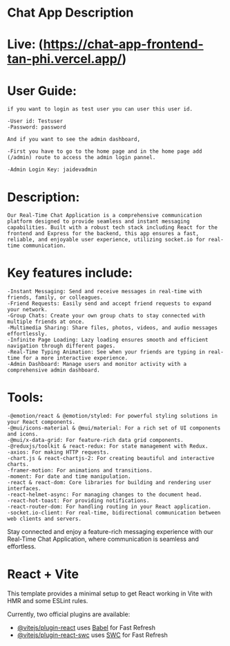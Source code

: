 # Chat App Description

# Live: (https://chat-app-frontend-tan-phi.vercel.app/)

# User Guide:
    if you want to login as test user you can user this user id.

    -User id: Testuser
    -Password: password

    And if you want to see the admin dashboard,

    -First you have to go to the home page and in the home page add (/admin) route to access the admin login pannel.

    -Admin Login Key: jaidevadmin

 # Description:
    Our Real-Time Chat Application is a comprehensive communication platform designed to provide seamless and instant messaging capabilities. Built with a robust tech stack including React for the frontend and Express for the backend, this app ensures a fast, reliable, and enjoyable user experience, utilizing socket.io for real-time communication.

 # Key features include:
    -Instant Messaging: Send and receive messages in real-time with friends, family, or colleagues.
    -Friend Requests: Easily send and accept friend requests to expand your network.
    -Group Chats: Create your own group chats to stay connected with multiple friends at once.
    -Multimedia Sharing: Share files, photos, videos, and audio messages effortlessly.
    -Infinite Page Loading: Lazy loading ensures smooth and efficient navigation through different pages.
    -Real-Time Typing Animation: See when your friends are typing in real-time for a more interactive experience.
    -Admin Dashboard: Manage users and monitor activity with a comprehensive admin dashboard.

 # Tools: 
    -@emotion/react & @emotion/styled: For powerful styling solutions in your React components.
    -@mui/icons-material & @mui/material: For a rich set of UI components and icons.
    -@mui/x-data-grid: For feature-rich data grid components.
    -@reduxjs/toolkit & react-redux: For state management with Redux.
    -axios: For making HTTP requests.
    -chart.js & react-chartjs-2: For creating beautiful and interactive charts.
    -framer-motion: For animations and transitions.
    -moment: For date and time manipulation.
    -react & react-dom: Core libraries for building and rendering user interfaces.
    -react-helmet-async: For managing changes to the document head.
    -react-hot-toast: For providing notifications.
    -react-router-dom: For handling routing in your React application.
    -socket.io-client: For real-time, bidirectional communication between web clients and servers.

Stay connected and enjoy a feature-rich messaging experience with our Real-Time Chat Application, where communication is seamless and effortless.


# React + Vite

This template provides a minimal setup to get React working in Vite with HMR and some ESLint rules.

Currently, two official plugins are available:

- [@vitejs/plugin-react](https://github.com/vitejs/vite-plugin-react/blob/main/packages/plugin-react/README.md) uses [Babel](https://babeljs.io/) for Fast Refresh
- [@vitejs/plugin-react-swc](https://github.com/vitejs/vite-plugin-react-swc) uses [SWC](https://swc.rs/) for Fast Refresh
